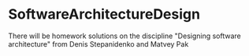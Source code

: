 # SoftwareArchitectureDesign
There will be homework solutions on the discipline "Designing software architecture" from Denis Stepanidenko and Matvey Pak
